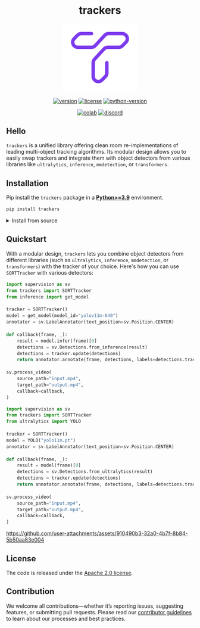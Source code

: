 <div align="center">
    <h1 align="center">trackers</h1>
    <img width="200" src="docs/assets/logo-trackers-violet.svg" alt="trackers logo">

[![version](https://badge.fury.io/py/trackers.svg)](https://badge.fury.io/py/trackers)
[![license](https://img.shields.io/badge/license-Apache%202.0-blue)](https://github.com/roboflow/trackers/blob/main/LICENSE.md)
[![python-version](https://img.shields.io/pypi/pyversions/trackers)](https://badge.fury.io/py/trackers)

[![colab](https://colab.research.google.com/assets/colab-badge.svg)](https://colab.research.google.com/drive/1VT_FYIe3kborhWrfKKBqqfR0EjQeQNiO?usp=sharing)
[![discord](https://img.shields.io/discord/1159501506232451173?logo=discord&label=discord&labelColor=fff&color=5865f2&link=https%3A%2F%2Fdiscord.gg%2FGbfgXGJ8Bk)](https://discord.gg/GbfgXGJ8Bk)
</div>

## Hello

`trackers` is a unified library offering clean room re-implementations of leading multi-object tracking algorithms. Its modular design allows you to easily swap trackers and integrate them with object detectors from various libraries like `ultralytics`, `inference`, `mmdetection`, or `transformers`.

## Installation

Pip install the `trackers` package in a [**Python>=3.9**](https://www.python.org/) environment.

```bash
pip install trackers
```

<details>
<summary>Install from source</summary>

<br>

By installing `trackers` from source, you can explore the most recent features and enhancements that have not yet been officially released. Please note that these updates are still in development and may not be as stable as the latest published release.

```bash
pip install git+https://github.com/roboflow/trackers.git
```

</details>

## Quickstart

With a modular design, `trackers` lets you combine object detectors from different libraries (such as `ultralytics`, `inference`, `mmdetection`, or `transformers`) with the tracker of your choice. Here's how you can use `SORTTracker` with various detectors:

```python
import supervision as sv
from trackers import SORTTracker
from inference import get_model

tracker = SORTTracker()
model = get_model(model_id="yolov11m-640")
annotator = sv.LabelAnnotator(text_position=sv.Position.CENTER)

def callback(frame, _):
    result = model.infer(frame)[0]
    detections = sv.Detections.from_inference(result)
    detections = tracker.update(detections)
    return annotator.annotate(frame, detections, labels=detections.tracker_id)

sv.process_video(
    source_path="input.mp4",
    target_path="output.mp4",
    callback=callback,
)
```

```python
import supervision as sv
from trackers import SORTTracker
from ultralytics import YOLO

tracker = SORTTracker()
model = YOLO("yolo11m.pt")
annotator = sv.LabelAnnotator(text_position=sv.Position.CENTER)

def callback(frame, _):
    result = model(frame)[0]
    detections = sv.Detections.from_ultralytics(result)
    detections = tracker.update(detections)
    return annotator.annotate(frame, detections, labels=detections.tracker_id)

sv.process_video(
    source_path="input.mp4",
    target_path="output.mp4",
    callback=callback,
)
```

https://github.com/user-attachments/assets/910490b3-32a0-4b7f-8b84-5b50aa83e004

## License

The code is released under the [Apache 2.0 license](https://github.com/roboflow/trackers/blob/main/LICENSE).

## Contribution

We welcome all contributions—whether it’s reporting issues, suggesting features, or submitting pull requests. Please read our [contributor guidelines](https://github.com/roboflow/trackers/blob/main/CONTRIBUTING.md) to learn about our processes and best practices.
